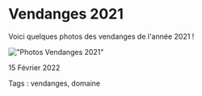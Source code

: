# Vendanges 2021
Voici quelques photos des vendanges de l'année 2021 !

!["Photos Vendanges 2021"](https://static.wixstatic.com/media/32b942_9602939df79241dbba1fb3d739432581~mv2.jpg/v1/fill/w_670,h_494,fp_0.50_0.50,q_90/32b942_9602939df79241dbba1fb3d739432581~mv2.webp)


15 Février 2022

Tags : vendanges, domaine
